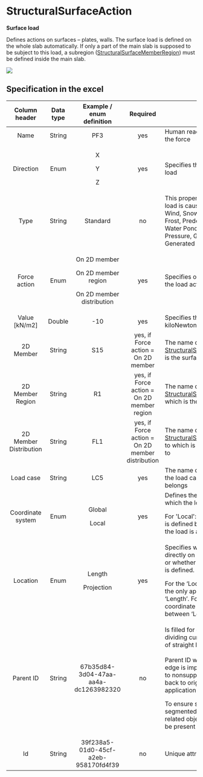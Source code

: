 # StructuralSurfaceAction

**Surface load**

Defines actions on surfaces – plates, walls. The surface load is defined on the whole slab automatically. If only a part of the main slab is supposed to be subject to this load, a subregion ([StructuralSurfaceMemberRegion](../structural-analysis-elements/structuralsurfacememberregion.md)) must be defined inside the main slab.

![](../.gitbook/assets/35\_structuralsurfaceaction.png)

## Specification in the excel

| Column header| Data type | Example / enum definition | Required | Description |
| :---------------------------: | :--------------: | :-----------------------------------------------------------------------------------------: | :----------------------------------------------: | ---------------------------------------------------------------------------------------------------------------------------------------------------------------------------------------------------------------------------------------------------------------------------------------------------------------------------------------------------------------------------------------------------------------------- |
|              Name             |      String      |                                             PF3                                             |                        yes                       | Human readable unique name of the force                                                                                                                                                                                                                                                                                                                                                                                |
|           Direction           |       Enum       |                            <p>X</p><p></p><p>Y</p><p></p><p>Z</p>                           |                        yes                       | Specifies the base direction of the load                                                                                                                                                                                                                                                                                                                                                                               |
|              Type             |      String      |                                           Standard                                          |                        no                        | This property defines what the load is caused by, E.g. Standard, Wind, Snow, Self weight, Hoar Frost, Predefined, Plane Load, Water Pond, Water Pressure, Soil Pressure, Generated Water, Generated Soil                                                                                                                                                                                                               |
|          Force action         |       Enum       | <p>On 2D member</p><p></p><p>On 2D member region</p><p></p><p>On 2D member distribution</p> |                        yes                       | Specifies on which type of object the load acts                                                                                                                                                                                                                                                                                                                                                                        |
|         Value \[kN/m2]        |      Double      |                                             -10                                             |                        yes                       | Specifies the size of the load in kiloNewtons per square meter.                                                                                                                                                                                                                                                                                                                                                        |
|           2D Member           |      String      |                                             S15                                             |        yes, if Force action = On 2D member       | The name of the [StructuralSurfaceMember](../structural-analysis-elements/structuralsurfacemember.md) to which is the surface load related to                                                                                                                                                                                                                                                                 |
|        2D Member Region       |      String      |                                              R1                                             |    yes, if Force action = On 2D member region    | The name of the [StructuralSurfaceMemberRegion](../structural-analysis-elements/structuralsurfacememberregion.md) to which is the surface load related to                                                                                                                                                                                                                                                    |
|     2D Member Distribution    |      String      |                                             FL1                                             | yes, if Force action = On 2D member distribution | The name of [StructuralSurfaceActionDistribution](structuralsurfaceactiondistribution-1.md) to which is the surface load related to                                                                                                                                                                                                                                            |
|           Load case           |      String      |                                             LC5                                             |                        yes                       | The name of [StructuralLoadCase](structuralloadcase.md)  the load case to which the force belongs                                                                                                                                                                                                                                                                                                                      |
|       Coordinate system       |       Enum       |                               <p>Global</p><p></p><p>Local</p>                              |                        yes                       | Defines the coordinate system in which the load is defined.<p>For 'Local': the coordinate system is defined by the member on which the load is applied.                                                                                                                                                                                                                                                                                                                                              |
|            Location           |       Enum       |                            <p>Length</p><p></p><p>Projection</p>                            |                        yes                       | Specifies whether the load is "put directly on an inclined 2D member" or whether the "projection on plan" is defined.</p>For the ‘Local’ coordinate system, the only applicable option is ‘Length’. For the ‘Global’ coordinate system choose between ‘Length’ and ‘Projection’.                                                                                                                                                                                                                                                                                                 |
|           Parent ID           |      String      |                             67b35d84-3d04-47aa-aa4a-dc1263982320                            |                        no                        | <p>Is filled for objects created be dividing curved geometry to series of straight line objects.<br><br>Parent ID will ensure that curved edge is imported as straight parts to nonsupporting application, and back to original supporting application as curved geometry.</p><p>To ensure successful round trip of segmented objects and their related objects, Parent ID needs to be present in both directions.</p> |
|               Id              |      String      |                             39f238a5-01d0-45cf-a2eb-958170fd4f39                            |                        no                        | Unique attribute designation                                                                                                                                                                                                                                                                                                                                                                                           |
